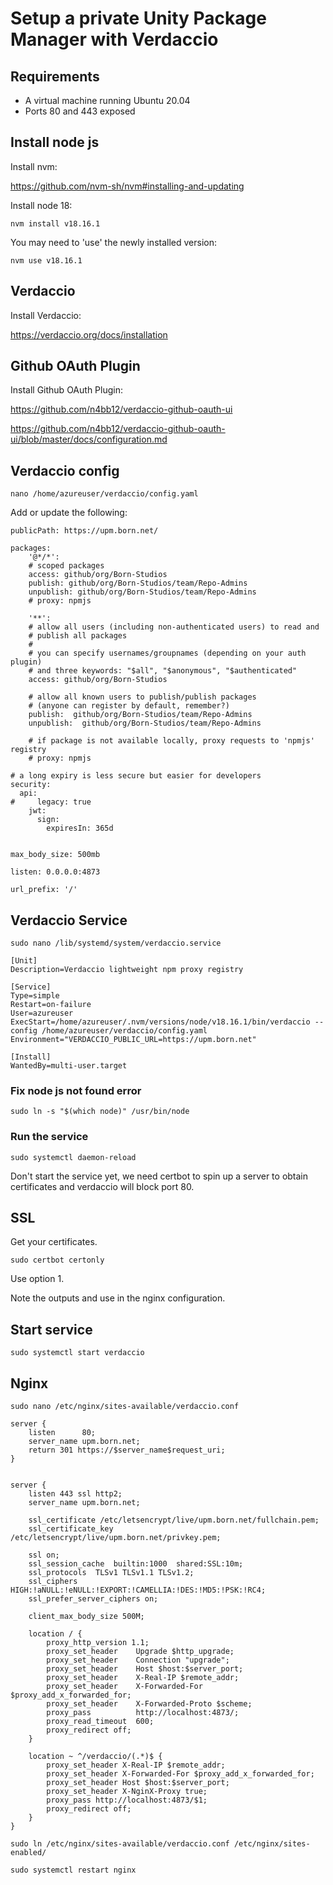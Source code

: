 ﻿# Setup a private Unity Package Manager with Verdaccio

## Requirements

- A virtual machine running Ubuntu 20.04
- Ports 80 and 443 exposed

## Install node js

Install nvm:

https://github.com/nvm-sh/nvm#installing-and-updating

Install node 18:

`nvm install v18.16.1`

You may need to 'use' the newly installed version:

`nvm use v18.16.1`


## Verdaccio

Install Verdaccio:

https://verdaccio.org/docs/installation


## Github OAuth Plugin

Install Github OAuth Plugin:

https://github.com/n4bb12/verdaccio-github-oauth-ui

https://github.com/n4bb12/verdaccio-github-oauth-ui/blob/master/docs/configuration.md

## Verdaccio config

`nano /home/azureuser/verdaccio/config.yaml`

Add or update the following:


```
publicPath: https://upm.born.net/

packages:
    '@*/*':
    # scoped packages
    access: github/org/Born-Studios
    publish: github/org/Born-Studios/team/Repo-Admins
    unpublish: github/org/Born-Studios/team/Repo-Admins
    # proxy: npmjs
    
    '**':
    # allow all users (including non-authenticated users) to read and
    # publish all packages
    #
    # you can specify usernames/groupnames (depending on your auth plugin)
    # and three keywords: "$all", "$anonymous", "$authenticated"
    access: github/org/Born-Studios

    # allow all known users to publish/publish packages
    # (anyone can register by default, remember?)
    publish:  github/org/Born-Studios/team/Repo-Admins
    unpublish:  github/org/Born-Studios/team/Repo-Admins

    # if package is not available locally, proxy requests to 'npmjs' registry
    # proxy: npmjs

# a long expiry is less secure but easier for developers
security:
  api:
#     legacy: true
    jwt:
      sign:
        expiresIn: 365d


max_body_size: 500mb

listen: 0.0.0.0:4873

url_prefix: '/'
```


## Verdaccio Service


`sudo nano /lib/systemd/system/verdaccio.service`


```
[Unit]
Description=Verdaccio lightweight npm proxy registry

[Service]
Type=simple
Restart=on-failure
User=azureuser
ExecStart=/home/azureuser/.nvm/versions/node/v18.16.1/bin/verdaccio --config /home/azureuser/verdaccio/config.yaml
Environment="VERDACCIO_PUBLIC_URL=https://upm.born.net"

[Install]
WantedBy=multi-user.target
```


### Fix node js not found error

`sudo ln -s "$(which node)" /usr/bin/node`

### Run the service

`sudo systemctl daemon-reload`

Don't start the service yet, we need certbot to spin up a server to obtain certificates and verdaccio will block port 80.


## SSL

Get your certificates.

`sudo certbot certonly`

Use option 1.

Note the outputs and use in the nginx configuration.

## Start service

`sudo systemctl start verdaccio`


## Nginx

`sudo nano /etc/nginx/sites-available/verdaccio.conf`

```
server {
    listen      80;
    server_name upm.born.net;
    return 301 https://$server_name$request_uri;
}


server {
    listen 443 ssl http2;
    server_name upm.born.net;
    
    ssl_certificate /etc/letsencrypt/live/upm.born.net/fullchain.pem;
    ssl_certificate_key /etc/letsencrypt/live/upm.born.net/privkey.pem;
    
    ssl on;
    ssl_session_cache  builtin:1000  shared:SSL:10m;
    ssl_protocols  TLSv1 TLSv1.1 TLSv1.2;
    ssl_ciphers HIGH:!aNULL:!eNULL:!EXPORT:!CAMELLIA:!DES:!MD5:!PSK:!RC4;
    ssl_prefer_server_ciphers on;
    
    client_max_body_size 500M;
    
    location / {
        proxy_http_version 1.1;
        proxy_set_header    Upgrade $http_upgrade;
        proxy_set_header    Connection "upgrade";
        proxy_set_header    Host $host:$server_port;
        proxy_set_header    X-Real-IP $remote_addr;
        proxy_set_header    X-Forwarded-For $proxy_add_x_forwarded_for;
        proxy_set_header    X-Forwarded-Proto $scheme;
        proxy_pass          http://localhost:4873/;
        proxy_read_timeout  600;
        proxy_redirect off;
    }
    
    location ~ ^/verdaccio/(.*)$ {
        proxy_set_header X-Real-IP $remote_addr;
        proxy_set_header X-Forwarded-For $proxy_add_x_forwarded_for;
        proxy_set_header Host $host:$server_port;
        proxy_set_header X-NginX-Proxy true;
        proxy_pass http://localhost:4873/$1;
        proxy_redirect off;
    }
}
```

`sudo ln /etc/nginx/sites-available/verdaccio.conf /etc/nginx/sites-enabled/`

`sudo systemctl restart nginx`
